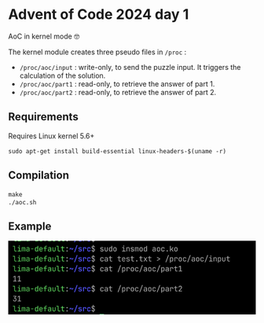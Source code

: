 # Advent of Code 2024 day 1

AoC in kernel mode 🤓

The kernel module creates three pseudo files in `/proc` :

- `/proc/aoc/input` : write-only, to send the puzzle input. It triggers the calculation of the solution.
- `/proc/aoc/part1` : read-only, to retrieve the answer of part 1.
- `/proc/aoc/part2` : read-only, to retrieve the answer of part 2.

## Requirements

Requires Linux kernel 5.6+

```shell
sudo apt-get install build-essential linux-headers-$(uname -r)
```

## Compilation

```shell
make
./aoc.sh
```

## Example

![kernel aoc](kaoc.png)
